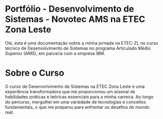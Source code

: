<div>
 
</div>

# Portfólio - Desenvolvimento de Sistemas - Novotec AMS na ETEC Zona Leste
Olá, esta é uma documentação sobre a minha jornada na ETEC-ZL no curso técnico de Desenvolvimento de Sistemas no programa Articulado Médio Superior (AMS), em parceria com a empresa IBM.

# Sobre o Curso

O curso de Desenvolvimento de Sistemas na ETEC Zona Leste é uma experiência transformadora que me proporcionou um arsenal de habilidades práticas e teóricas essenciais para a minha carreira. Ao longo do percurso, mergulhei em uma variedade de tecnologias e conceitos fundamentais, o que me preparou para enfrentar os desafios do mundo real.
